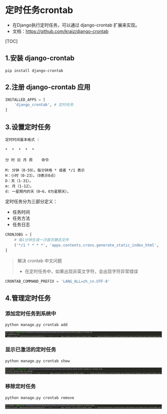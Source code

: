# 定时任务crontab

- 在Django执行定时任务，可以通过 django-crontab 扩展来实现。
- 文档：<https://github.com/kraiz/django-crontab>

[TOC]

## 1.安装 django-crontab

```shell
pip install django-crontab
```

## 2.注册 django-crontab 应用

```py
INSTALLED_APPS = [    
    'django_crontab', # 定时任务
]
```

## 3.设置定时任务

```text
定时时间基本格式 :

*  *  *  *  *

分 时 日 月 周    命令

M: 分钟（0-59）。每分钟用 * 或者 */1 表示
H：小时（0-23）。（0表示0点）
D：天（1-31）。
m: 月（1-12）。
d: 一星期内的天（0~6，0为星期天）。
```

定时任务分为三部分定义：

- 任务时间
- 任务方法
- 任务日志

```py
CRONJOBS = [
    # 每1分钟生成一次首页静态文件
    ('*/1 * * * *', 'apps.contents.crons.generate_static_index_html', '>> ' + os.path.join(BASE_DIR, 'logs/crontab.log'))
]
```

> 解决 crontab 中文问题
>
> - 在定时任务中，如果出现非英文字符，会出现字符异常错误

```py
CRONTAB_COMMAND_PREFIX = 'LANG_ALL=zh_cn.UTF-8'
```

## 4.管理定时任务

### 添加定时任务到系统中

```shell
python manage.py crontab add
```

![图 1](../statics/1.g.1_%E5%AE%9A%E6%97%B6%E4%BB%BB%E5%8A%A1crontab-crontab%20add.png)  

### 显示已激活的定时任务

```shell
python manage.py crontab show
```

![图 2](../statics/1.g.1_%E5%AE%9A%E6%97%B6%E4%BB%BB%E5%8A%A1crontab-crontab%20show.png)  

### 移除定时任务

```shell
python manage.py crontab remove
```

![图 3](../statics/1.g.1_%E5%AE%9A%E6%97%B6%E4%BB%BB%E5%8A%A1crontab-crontab%20remove.png)  
